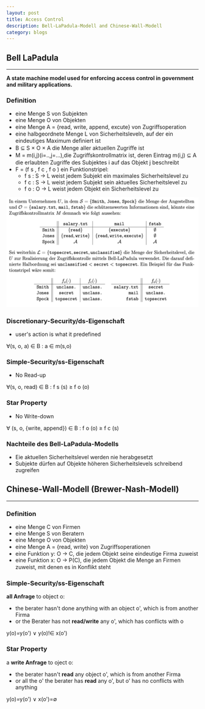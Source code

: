 ```yaml
---
layout: post
title: Access Control
description: Bell-LaPadula-Modell and Chinese-Wall-Modell
category: blogs
---
```


## Bell LaPadula 
------------------
**A state machine model used for enforcing access control in government and military applications.**

### Definition
+ eine Menge S von Subjekten
+ eine Menge O von Objekten
+ eine Menge A = {read, write, append, excute} von Zugriﬀsoperation
+ eine halbgeordnete Menge L von Sicherheitsleveln, auf der ein eindeutiges Maximum deﬁniert ist
+ B ⊆ S × O × A die Menge aller aktuellen Zugriﬀe ist
+ M = m(i,j)(i=..,j=...),die Zugriﬀskontrollmatrix ist, deren Eintrag m(i,j) ⊆ A die erlaubten Zugriﬀe des Subjektes i auf das Objekt j beschreibt
+ F = (f s , f c , f o ) ein Funktionstripel:
  * f s : S → L weist jedem Subjekt ein maximales Sicherheitslevel zu
  * f c : S → L weist jedem Subjekt sein aktuelles Sicherheitslevel zu
  * f o : O → L weist jedem Objekt ein Sicherheitslevel zu

![alter text](/resources/postImage/AccessControl/Xnip2019-07-30_17-20-32.jpg)

### Discretionary-Security/ds-Eigenschaft
+ user's action is what it predefined

∀(s, o, a) ∈ B : a ∈ m(s,o) 

### Simple-Security/ss-Eigenschaft
+ No Read-up

∀(s, o, read) ∈ B : f s (s) ≥ f o (o)

### Star Property
+ No Write-down

∀ (s, o, {write, append}) ∈ B : f o (o) ≥ f c (s)

### Nachteile des Bell-LaPadula-Modells
* Eie aktuellen Sicherheitslevel werden nie herabgesetzt
* Subjekte dürfen auf Objekte höheren Sicherheitslevels schreibend zugreifen 

## Chinese-Wall-Modell (Brewer-Nash-Modell)
-----------------------

### Definition
+ eine Menge C von Firmen
+ eine Menge S von Beratern
+ eine Menge O von Objekten
+ eine Menge A = {read, write} von Zugriﬀsoperationen
+ eine Funktion y: O → C, die jedem Objekt seine eindeutige Firma zuweist
+ eine Funktion x: O → P(C), die jedem Objekt die Menge an Firmen zuweist, mit denen es in Konﬂikt steht
  
### Simple-Security/ss-Eigenschaft

**all Anfrage** to object o:
+ the berater hasn't done anything with an object o', which is from another Firma
+ or the Berater has not **read/write** any o', which has conflicts with o
  
y(o)=y(o') ∨ y(o)!∈ x(o')

### Star Property

a **write Anfrage** to oject o: 
+ the berater hasn't **read** any object o', which is from another Firma
+ or all the o' the berater has **read** any o', but o' has no conflicts with anything

y(o)=y(o') ∨ x(o')=∅ 


[Yange]:    http://camscofie.github.io  "Yange"
